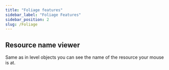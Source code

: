 ```yaml
---
title: "Foliage features"
sidebar_label: "Foliage Features"
sidebar_position: 2
slug: /Foliage
---
```


## Resource name viewer

Same as in level objects you can see the name of the resource your mouse is at.
